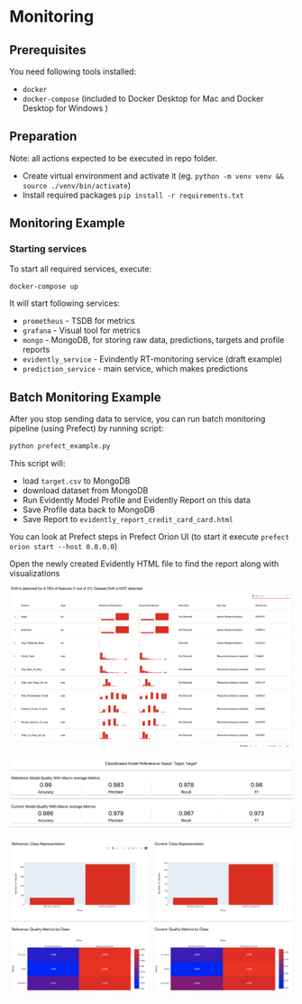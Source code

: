 
# Monitoring

## Prerequisites

You need following tools installed:
- `docker`
- `docker-compose` (included to Docker Desktop for Mac and Docker Desktop for Windows )

## Preparation

Note: all actions expected to be executed in repo folder.

- Create virtual environment and activate it (eg. `python -m venv venv && source ./venv/bin/activate`)
- Install required packages `pip install -r requirements.txt`

## Monitoring Example

### Starting services

To start all required services, execute:
```bash
docker-compose up
```

It will start following services:
- `prometheus` - TSDB for metrics
- `grafana` - Visual tool for metrics
- `mongo` - MongoDB, for storing raw data, predictions, targets and profile reports
- `evidently_service` - Evindently RT-monitoring service (draft example)
- `prediction_service` - main service, which makes predictions


## Batch Monitoring Example

After you stop sending data to service, you can run batch monitoring pipeline (using Prefect) by running script:

```bash
python prefect_example.py
```

This script will:
- load `target.csv` to MongoDB
- download dataset from MongoDB
- Run Evidently Model Profile and Evidently Report on this data
- Save Profile data back to MongoDB
- Save Report to `evidently_report_credit_card_card.html`

You can look at Prefect steps in Prefect Orion UI
(to start it execute `prefect orion start --host 0.0.0.0`)

Open the newly created Evidently HTML file to find the report along with visualizations

![](/monitoring/image/Screenshot%202022-08-18%20at%204.09.36%20PM.png)

![](/monitoring/image/Screenshot%202022-08-18%20at%204.09.58%20PM.png)

![](/monitoring/image/Screenshot%202022-08-18%20at%204.10.15%20PM.png)
